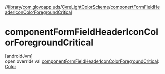 //[library](../../../index.md)/[com.glovoapp.uds](../index.md)/[CoreLightColorScheme](index.md)/[componentFormFieldHeaderIconColorForegroundCritical](component-form-field-header-icon-color-foreground-critical.md)

# componentFormFieldHeaderIconColorForegroundCritical

[androidJvm]\
open override val [componentFormFieldHeaderIconColorForegroundCritical](component-form-field-header-icon-color-foreground-critical.md): [Color](https://developer.android.com/reference/kotlin/androidx/compose/ui/graphics/Color.html)
